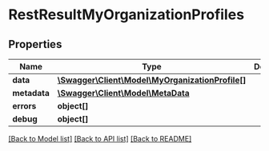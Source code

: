 # RestResultMyOrganizationProfiles

## Properties

 Name         | Type                                                                          | Description | Notes      
--------------|-------------------------------------------------------------------------------|-------------|------------
 **data**     | [**\Swagger\Client\Model\MyOrganizationProfile[]**](MyOrganizationProfile.md) |             | [optional] 
 **metadata** | [**\Swagger\Client\Model\MetaData**](MetaData.md)                             |             | [optional] 
 **errors**   | **object[]**                                                                  |             | [optional] 
 **debug**    | **object[]**                                                                  |             | [optional] 

[[Back to Model list]](../README.md#documentation-for-models) [[Back to API list]](../README.md#documentation-for-api-endpoints) [[Back to README]](../README.md)


